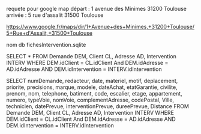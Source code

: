 requete pour google map
départ : 1 avenue des Minimes 31200 Toulouse
arrivée : 5 rue d'assalit 31500 Toulouse

https://www.google.fr/maps/dir/1+Avenue+des+Minimes,+31200+Toulouse/5+Rue+d'Assalit,+31500+Toulouse

nom db fichesIntervention.sqlite

SELECT * FROM Demande DEM,  Client CL, Adresse AD, Intervention INTERV WHERE DEM.idClient = CL.idClient And DEM.idAdresse = AD.idAdresse AND DEM.idIntervention = INTERV.idIntervention

SELECT numDemande, redacteur, date, materiel, motif, deplacement, priorite, precisions, marque, modele, dateAchat, etatGarantie, civilite, prenom, nom, telephone, batiment, code, escalier, etage, appartement, numero, typeVoie, nomVoie, complementAdresse, codePostal, Ville, technicien, datePrevue, interventionPrevue, dureePrevue, Distance FROM Demande DEM, Client CL, Adresse AD, Intervention INTERV WHERE DEM.idClient = CL.idClient And DEM.idAdresse = AD.idAdresse AND DEM.idIntervention = INTERV.idIntervention
